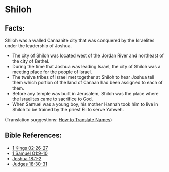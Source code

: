 # Shiloh #

## Facts: ## 

Shiloh was a walled Canaanite city that was conquered by the Israelites under the leadership of Joshua.

* The city of Shiloh was located west of the Jordan River and northeast of the city of Bethel.
* During the time that Joshua was leading Israel, the city of Shiloh was a meeting place for the people of Israel.
* The twelve tribes of Israel met together at Shiloh to hear Joshua tell them which portion of the land of Canaan had been assigned to each of them.
* Before any temple was built in Jerusalem, Shiloh was the place where the Israelites came to sacrifice to God.
* When Samuel was a young boy, his mother Hannah took him to live in Shiloh to be trained by the priest Eli to serve Yahweh.

(Translation suggestions: [How to Translate Names](en/ta-vol1/translate/man/translate-names))



## Bible References: ##

* [1 Kings 02:26-27](en/tn/1ki/help/02/26)
* [1 Samuel 01:9-10](en/tn/1sa/help/01/09)
* [Joshua 18:1-2](en/tn/jos/help/18/01)
* [Judges 18:30-31](en/tn/jdg/help/18/30)